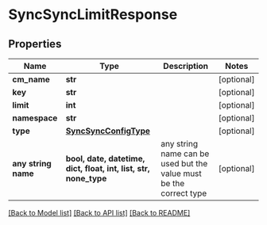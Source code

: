# SyncSyncLimitResponse


## Properties
Name | Type | Description | Notes
------------ | ------------- | ------------- | -------------
**cm_name** | **str** |  | [optional] 
**key** | **str** |  | [optional] 
**limit** | **int** |  | [optional] 
**namespace** | **str** |  | [optional] 
**type** | [**SyncSyncConfigType**](SyncSyncConfigType.md) |  | [optional] 
**any string name** | **bool, date, datetime, dict, float, int, list, str, none_type** | any string name can be used but the value must be the correct type | [optional]

[[Back to Model list]](../README.md#documentation-for-models) [[Back to API list]](../README.md#documentation-for-api-endpoints) [[Back to README]](../README.md)


